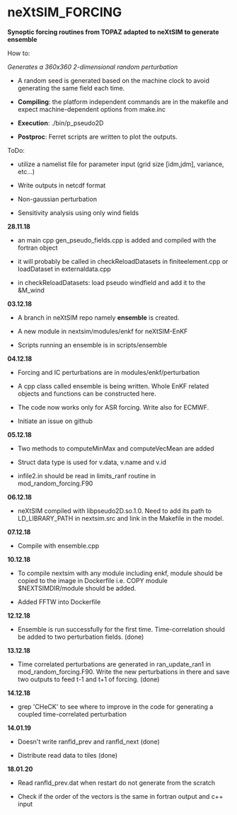 # neXtSIM_FORCING

**Synoptic forcing routines from TOPAZ adapted to neXtSIM to generate ensemble**

How to:

_Generates a 360x360 2-dimensional random perturbation_

- A random seed is generated based on the machine clock to avoid generating the same field each
  time.

- __Compiling__: the platform independent commands are in the makefile and expect machine-dependent
  options from make.inc

- __Execution__: ./bin/p_pseudo2D

- __Postproc__: Ferret scripts are written to plot the outputs.

ToDo:

- utilize a namelist file for parameter input (grid size [idm,jdm], variance, etc...)

- Write outputs in netcdf format

- Non-gaussian perturbation

- Sensitivity analysis using only wind fields

__28.11.18__

- an main cpp  gen_pseudo_fields.cpp is added and compiled with the fortran object

- it will probably be called in checkReloadDatasets in finiteelement.cpp or loadDataset in
  externaldata.cpp

- in checkReloadDatasets: load pseudo windfield and add it to the &M_wind


__03.12.18__

-  A branch in neXtSIM repo namely **ensemble** is created.

-  A new module in nextsim/modules/enkf for neXtSIM-EnKF

-  Scripts running an ensemble is in scripts/ensemble


__04.12.18__

-  Forcing and IC perturbations are in modules/enkf/perturbation

-  A cpp class called ensemble is being written. Whole EnKF related objects and functions can be
   constructed here.

-  The code now works only for ASR forcing. Write also for ECMWF.

-  Initiate an issue on github


__05.12.18__

- Two methods to computeMinMax and computeVecMean are added

- Struct data type is used for v.data, v.name and v.id

- infile2.in should be read in limits_ranf routine in mod_random_forcing.F90


__06.12.18__

- neXtSIM compiled with libpseudo2D.so.1.0. Need to add its path to
  LD_LIBRARY_PATH in nextsim.src and link in the Makefile in the model.

__07.12.18__

- Compile with ensemble.cpp


__10.12.18__

- To compile nextsim with any module including enkf, module should be copied to
  the image in Dockerfile i.e. COPY module $NEXTSIMDIR/module should be added.

- Added FFTW into Dockerfile

__12.12.18__

- Ensemble is run successfully for the first time. Time-correlation should be
  added to two perturbation fields. (done)

__13.12.18__

- Time correlated perturbations are generated in ran_update_ran1 in
  mod_random_forcing.F90. Write the new perturbations in there and save two
outputs to feed t-1 and t+1 of forcing. (done)

__14.12.18__

- grep 'CHeCK' to see where to improve in the code for generating a coupled time-correlated perturbation


__14.01.19__

- Doesn't write ranfld_prev and ranfld_next (done)

- Distribute read data to tiles (done)

__18.01.20__

- Read ranfld_prev.dat when restart do not generate from the scratch

- Check if the order of the vectors is the same in fortran output and c++ input
